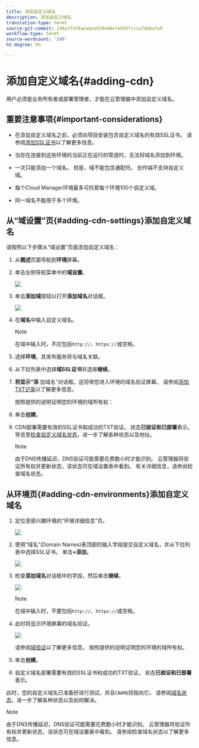 ```yaml
---
title: 添加自定义域名
description: 添加自定义域名
translation-type: tm+mt
source-git-commit: 148a1f478aeabea970e46e7e565fccca7db6a7e9
workflow-type: tm+mt
source-wordcount: '549'
ht-degree: 0%

---
```



# 添加自定义域名{#adding-cdn}

用户必须是业务所有者或部署管理者，才能在云管理器中添加自定义域名。

## 重要注意事项{#important-considerations}

* 在添加自定义域名之前，必须向项目安装包含自定义域名的有效SSL证书。 请参阅[添加SSL证书](/help/implementing/cloud-manager/managing-ssl-certifications/add-ssl-certificate.md)以了解更多信息。

* 当存在连接到这些环境的当前正在运行的管道时，无法将域名添加到环境。

* 一次只能添加一个域名。 但是，域不能包含通配符。 创作端不支持自定义域。

* 每个Cloud Manager环境最多可托管每个环境100个自定义域。

* 同一域名不能用于多个环境。

## 从“域设置”页{#adding-cdn-settings}添加自定义域名

请按照以下步骤从“域设置”页面添加自定义域名：

1. 从&#x200B;**概述**&#x200B;页面导航到&#x200B;**环境**&#x200B;屏幕。

1. 单击左侧导航菜单中的&#x200B;**域设置**。

   ![](/help/implementing/cloud-manager/assets/cdn/cdn-create.png)

1. 单击&#x200B;**添加域**&#x200B;按钮以打开&#x200B;**添加域名**&#x200B;对话框。

   ![](/help/implementing/cloud-manager/assets/cdn/cdn-create2.png)

1. 在&#x200B;**域名**&#x200B;中输入自定义域名。

   >[!NOTE]
   >在域中输入时，不应包括`http://`、`https://`或空格。

1. 选择&#x200B;**环境**，其发布服务将与域名关联。

1. 从下拉列表中选择&#x200B;**域SSL证书**&#x200B;并选择&#x200B;**继续**。

1. **将显示“添** 加域名”对话框。这将带您进入环境的域名验证屏幕。 请参阅[添加TXT记录](/help/implementing/cloud-manager/custom-domain-names/add-text-record.md)以了解更多信息。

   按照提供的说明证明您的环境的域所有权：

1. 单击&#x200B;**创建**。
1. CDN部署需要有效的SSL证书和成功的TXT验证。 状态&#x200B;**已验证和已部署**表示。
导览至[检查自定义域名状态](/help/implementing/cloud-manager/custom-domain-names/check-domain-name-status.md)，进一步了解各种状态以及地址。

   >[!NOTE]
   >由于DNS传播延迟，DNS验证可能需要花费数小时才能识别。 云管理器将验证所有权并更新状态，该状态可在域设置表中看到。 有关详细信息，请参阅检查域名状态。

## 从环境页{#adding-cdn-environments}添加自定义域名

1. 定位至感兴趣环境的“环境详细信息”页。

   ![](/help/implementing/cloud-manager/assets/cdn/cdn-create4.png)

1. 使用“域名”(Domain Names)表顶部的输入字段提交自定义域名，并从下拉列表中选择SSL证书。 单击&#x200B;**+添加**。

   ![](/help/implementing/cloud-manager/assets/cdn/cdn-create3.png)

1. 检查&#x200B;**添加域名**&#x200B;对话框中的字段，然后单击&#x200B;**继续**。

   ![](/help/implementing/cloud-manager/assets/cdn/cdn-create5.png)

   >[!NOTE]
   >在域中输入时，不要包括`http://`、`https://`或空格。

1. 此时将显示环境屏幕的域名验证。

   ![](/help/implementing/cloud-manager/assets/cdn/cdn-create6.png)

   请参阅[域验证](/help/implementing/cloud-manager/custom-domain-names/add-text-record.md)以了解更多信息。 按照提供的说明证明您的环境的域所有权。

1. 单击&#x200B;**创建**。

1. 自定义域名部署需要有效的SSL证书和成功的TXT验证。 状态&#x200B;**已验证和已部署**&#x200B;表示。

此时，您的自定义域名已准备好进行测试，并且`CNAME`将指向它。 请参阅[域名状态](/help/implementing/cloud-manager/custom-domain-names/check-domain-name-status.md)，进一步了解各种状态以及如何解决。

>[!NOTE]
>由于DNS传播延迟，DNS验证可能需要花费数小时才能识别。 云管理器将验证所有权并更新状态，该状态可在域设置表中看到。 请参阅检查域名状态以了解更多信息。
